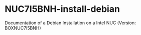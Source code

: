 # NUC7I5BNH-install-debian
Documentation of a Debian Installation on a Intel NUC (Version: BOXNUC7I5BNH)
